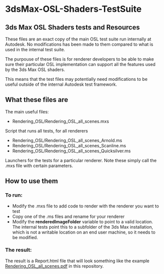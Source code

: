 # 3dsMax-OSL-Shaders-TestSuite

## 3ds Max OSL Shaders tests and Resources

These files are an exact copy of the main OSL test suite run internally at
Autodesk. No modifications has been made to them compared to what is used
in the internal test suite.

The purpouse of these files is for renderer developers to be able to make
sure their particular OSL implementation can support all the features used
by the 3ds Max OSL shaders.

This means that the test files may potentially need modifications to be
useful outside of the internal Autodesk test framework.

## What these files are

The main useful files:

- Rendering_OSL/Rendering_OSL_all_scenes.mxs

Script that runs all tests, for all renderers

- Rendering_OSL/Rendering_OSL_all_scenes_Arnold.ms
- Rendering_OSL/Rendering_OSL_all_scenes_Scanline.ms
- Rendering_OSL/Rendering_OSL_all_scenes_Quicksilver.ms

Launchers for the tests for a particular renderer. Note these simply call
the .mxs file with certain parameters.

## How to use them

### To run:

- Modify the .mxs file to add code to render with the renderer you want to test
- Copy one of the .ms files and rename for your renderer
- Modify the **renderedImageFolder** variable to point to a valid location. The 
  internal tests point this to a subfolder of the 3ds Max installation, which is not
  a writable location on an end user machine, so it needs to be modified.

### The result:

The result is a Report.html file that will look something like the example 
[Rendering_OSL_all_scenes.pdf](Rendering_OSL_all_scenes.pdf) in this repository.

